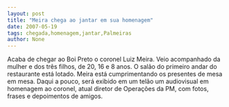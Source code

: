 ```yaml
---
layout: post
title: "Meira chega ao jantar em sua homenagem"
date: 2007-05-19
tags: chegada,homenagem,jantar,Palmeiras
author: None
---
```

Acaba de chegar ao Boi Preto o coronel Luiz Meira. Veio acompanhado da mulher e dos tr&ecirc;s filhos, de 20, 16 e 8 anos.
O sal&atilde;o do primeiro andar do restaurante est&aacute; lotado. Meira est&aacute; cumprimentando os presentes de mesa em mesa.
Daqui a pouco, ser&aacute; exibido em um tel&atilde;o um audiovisual em homenagem ao coronel, atual diretor de Opera&ccedil;&otilde;es da PM, com fotos, frases e depoimentos de amigos. 